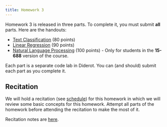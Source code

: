 ```yaml
---
title: Homework 3
---
```


Homework 3 is released in three parts. To complete it, you must submit **all** parts. Here are the handouts:

- [Text Classification](/assignments/hw3_text.handout.tgz) (80 points)
- [Linear Regression](/assignments/hw3_linear.handout.tgz) (90 points)
- [Natural Language Processing](/assignments/hw3_nlp.handout.tgz) (100 points) - Only for students in the **15-688** version of the course.

Each part is a separate code lab in Diderot. You can (and should) submit each part as you complete it.

## Recitation

We will hold a recitation (see [schedule](/lectures/)) for this homework in which we will review some basic concepts for this homework. Attempt all parts of the homework before attending the recitation to make the most of it.

Recitation notes are [here](/notes/recitation_3/).
